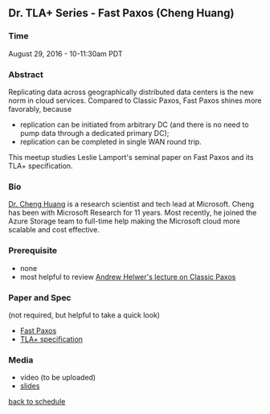 ## Dr. TLA+ Series - Fast Paxos (Cheng Huang)

### Time
August 29, 2016 - 10-11:30am PDT

### Abstract
Replicating data across geographically distributed data centers is the new norm in cloud services. Compared to Classic Paxos, Fast Paxos shines more favorably, because
+ replication can be initiated from arbitrary DC (and there is no need to pump data through a dedicated primary DC);
+ replication can be completed in single WAN round trip.

This meetup studies Leslie Lamport's seminal paper on Fast Paxos and its TLA+ specification.

### Bio
[Dr. Cheng Huang](http://research.microsoft.com/~chengh) is a research scientist and tech lead at Microsoft. Cheng has been with Microsoft Research for 11 years. Most recently, he joined the Azure Storage team to full-time help making the Microsoft cloud more scalable and cost effective.
 
### Prerequisite
+ none
+ most helpful to review [Andrew Helwer's lecture on Classic Paxos](../Paxos/REAdME.md)

### Paper and Spec
(not required, but helpful to take a quick look)
+ [Fast Paxos](https://www.microsoft.com/en-us/research/publication/fast-paxos/)
+ [TLA+ specification](./FastPaxos.tla)

### Media
+ video (to be uploaded)
+ [slides](./FastPaxos.pdf)

[back to schedule](https://github.com/tlaplus/DrTLAPlus)
